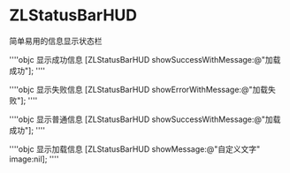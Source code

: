 # ZLStatusBarHUD
简单易用的信息显示状态栏

''''objc
显示成功信息
[ZLStatusBarHUD showSuccessWithMessage:@"加载成功"];
''''

''''objc
显示失败信息
[ZLStatusBarHUD showErrorWithMessage:@"加载失败"];
''''

''''objc
显示普通信息
[ZLStatusBarHUD showSuccessWithMessage:@"加载成功"];
''''

''''objc
显示加载信息
[ZLStatusBarHUD showMessage:@"自定义文字" image:nil];
''''
